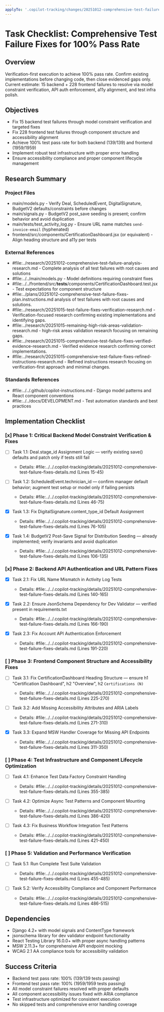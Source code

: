 ```yaml
---
applyTo: '.copilot-tracking/changes/20251012-comprehensive-test-failure-fixes-changes.md'
---
```

<!-- markdownlint-disable-file -->
# Task Checklist: Comprehensive Test Failure Fixes for 100% Pass Rate

## Overview

Verification-first execution to achieve 100% pass rate. Confirm existing implementations before changing code, then close evidenced gaps only. Current estimate: 15 backend + 228 frontend failures to resolve via model constraint verification, API auth enforcement, a11y alignment, and test infra polish.

## Objectives

- Fix 15 backend test failures through model constraint verification and targeted fixes
- Fix 228 frontend test failures through component structure and accessibility alignment
- Achieve 100% test pass rate for both backend (139/139) and frontend (1959/1959)
- Implement robust test infrastructure with proper error handling
- Ensure accessibility compliance and proper component lifecycle management

## Research Summary

### Project Files
- main/models.py - Verify Deal, ScheduledEvent, DigitalSignature, BudgetV2 defaults/constraints before changes
- main/signals.py - BudgetV2 post_save seeding is present; confirm behavior and avoid duplication
- main/tests/test_activity_log.py - Ensure URL name matches `send-invoice-email` (hyphenated)
- frontend/src/components/CertificationDashboard.jsx (or equivalent) - Align heading structure and a11y per tests

### External References
- #file:../research/20251012-comprehensive-test-failure-analysis-research.md - Complete analysis of all test failures with root causes and solutions
- #file:../../main/models.py - Model definitions requiring constraint fixes
- #file:../../frontend/src/__tests__/components/CertificationDashboard.test.jsx - Test expectations for component structure
- #file:../plans/20251012-comprehensive-test-failure-fixes-plan.instructions.md analysis of test failures with root causes and solutions.
- #file:../research/20251015-test-failure-fixes-verification-research.md - Verification-focused research confirming existing implementations and identifying gaps.
- #file:../research/20251015-remaining-high-risk-areas-validation-research.md - high-risk areas validation research focusing on remaining gaps.
- #file:../research/20251015-comprehensive-test-failure-fixes-verified-evidence-research.md  - Verified evidence research confirming correct implementations.
- #file:../research/20251015-comprehensive-test-failure-fixes-refined-instructions-research.md - Refined instructions research focusing on verification-first approach and minimal changes.

### Standards References
- #file:../../.github/copilot-instructions.md - Django model patterns and React component conventions
- #file:../../docs/DEVELOPMENT.md - Test automation standards and best practices

## Implementation Checklist

### [x] Phase 1: Critical Backend Model Constraint Verification & Fixes

- [ ] Task 1.1: Deal.stage_id Assignment Logic — verify existing save() defaults and patch only if tests still fail
  - Details: #file:../../.copilot-tracking/details/20251012-comprehensive-test-failure-fixes-details.md (Lines 15-45)

- [ ] Task 1.2: ScheduledEvent.technician_id — confirm manager default behavior; augment test setup or model only if failing persists
  - Details: #file:../../.copilot-tracking/details/20251012-comprehensive-test-failure-fixes-details.md (Lines 46-75)

- [x] Task 1.3: Fix DigitalSignature.content_type_id Default Assignment
  - Details: #file:../../.copilot-tracking/details/20251012-comprehensive-test-failure-fixes-details.md (Lines 76-105)

- [x] Task 1.4: BudgetV2 Post-Save Signal for Distribution Seeding — already implemented; verify invariants and avoid duplication
  - Details: #file:../../.copilot-tracking/details/20251012-comprehensive-test-failure-fixes-details.md (Lines 106-135)

### [x] Phase 2: Backend API Authentication and URL Pattern Fixes

- [x] Task 2.1: Fix URL Name Mismatch in Activity Log Tests
  - Details: #file:../../.copilot-tracking/details/20251012-comprehensive-test-failure-fixes-details.md (Lines 140-165)

- [x] Task 2.2: Ensure JsonSchema Dependency for Dev Validator — verified present in requirements.txt
  - Details: #file:../../.copilot-tracking/details/20251012-comprehensive-test-failure-fixes-details.md (Lines 166-190)

- [x] Task 2.3: Fix Account API Authentication Enforcement
  - Details: #file:../../.copilot-tracking/details/20251012-comprehensive-test-failure-fixes-details.md (Lines 191-220)

### [ ] Phase 3: Frontend Component Structure and Accessibility Fixes

- [ ] Task 3.1: Fix CertificationDashboard Heading Structure — ensure h1 "Certification Dashboard", h2 "Overview", h2 `Certifications (N)`
  - Details: #file:../../.copilot-tracking/details/20251012-comprehensive-test-failure-fixes-details.md (Lines 225-270)

- [ ] Task 3.2: Add Missing Accessibility Attributes and ARIA Labels
  - Details: #file:../../.copilot-tracking/details/20251012-comprehensive-test-failure-fixes-details.md (Lines 271-310)

- [x] Task 3.3: Expand MSW Handler Coverage for Missing API Endpoints
  - Details: #file:../../.copilot-tracking/details/20251012-comprehensive-test-failure-fixes-details.md (Lines 311-350)

### [ ] Phase 4: Test Infrastructure and Component Lifecycle Optimization

- [ ] Task 4.1: Enhance Test Data Factory Constraint Handling
  - Details: #file:../../.copilot-tracking/details/20251012-comprehensive-test-failure-fixes-details.md (Lines 355-385)

- [ ] Task 4.2: Optimize Async Test Patterns and Component Mounting
  - Details: #file:../../.copilot-tracking/details/20251012-comprehensive-test-failure-fixes-details.md (Lines 386-420)

- [ ] Task 4.3: Fix Business Workflow Integration Test Patterns
  - Details: #file:../../.copilot-tracking/details/20251012-comprehensive-test-failure-fixes-details.md (Lines 421-450)

### [ ] Phase 5: Validation and Performance Verification

- [ ] Task 5.1: Run Complete Test Suite Validation
  - Details: #file:../../.copilot-tracking/details/20251012-comprehensive-test-failure-fixes-details.md (Lines 455-485)

- [ ] Task 5.2: Verify Accessibility Compliance and Component Performance
  - Details: #file:../../.copilot-tracking/details/20251012-comprehensive-test-failure-fixes-details.md (Lines 486-515)

## Dependencies

- Django 4.2+ with model signals and ContentType framework
- jsonschema library for dev validator endpoint functionality
- React Testing Library 16.0.0+ with proper async handling patterns
- MSW 2.11.3+ for comprehensive API endpoint mocking
- WCAG 2.1 AA compliance tools for accessibility validation

## Success Criteria

- Backend test pass rate: 100% (139/139 tests passing)
- Frontend test pass rate: 100% (1959/1959 tests passing)
- All model constraint failures resolved with proper defaults
- All component accessibility issues fixed with ARIA compliance
- Test infrastructure optimized for consistent execution
- No skipped tests and comprehensive error handling coverage
